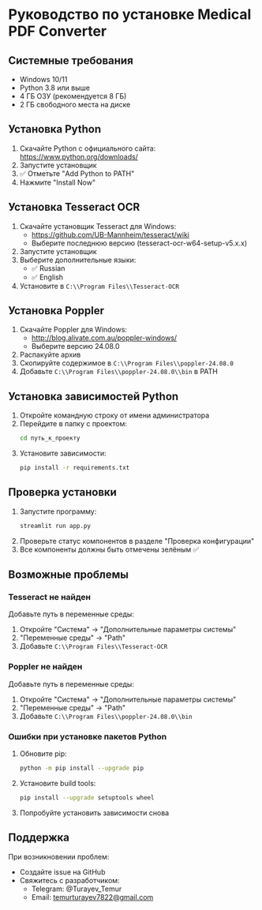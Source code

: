 # Руководство по установке Medical PDF Converter

## Системные требования

- Windows 10/11
- Python 3.8 или выше
- 4 ГБ ОЗУ (рекомендуется 8 ГБ)
- 2 ГБ свободного места на диске

## Установка Python

1. Скачайте Python с официального сайта: https://www.python.org/downloads/
2. Запустите установщик
3. ✅ Отметьте "Add Python to PATH"
4. Нажмите "Install Now"

## Установка Tesseract OCR

1. Скачайте установщик Tesseract для Windows:
   - https://github.com/UB-Mannheim/tesseract/wiki
   - Выберите последнюю версию (tesseract-ocr-w64-setup-v5.x.x)
2. Запустите установщик
3. Выберите дополнительные языки:
   - ✅ Russian
   - ✅ English
4. Установите в `C:\\Program Files\\Tesseract-OCR`

## Установка Poppler

1. Скачайте Poppler для Windows:
   - http://blog.alivate.com.au/poppler-windows/
   - Выберите версию 24.08.0
2. Распакуйте архив
3. Скопируйте содержимое в `C:\\Program Files\\poppler-24.08.0`
4. Добавьте `C:\\Program Files\\poppler-24.08.0\\bin` в PATH

## Установка зависимостей Python

1. Откройте командную строку от имени администратора
2. Перейдите в папку с проектом:
   ```bash
   cd путь_к_проекту
   ```
3. Установите зависимости:
   ```bash
   pip install -r requirements.txt
   ```

## Проверка установки

1. Запустите программу:
   ```bash
   streamlit run app.py
   ```
2. Проверьте статус компонентов в разделе "Проверка конфигурации"
3. Все компоненты должны быть отмечены зелёным ✅

## Возможные проблемы

### Tesseract не найден

Добавьте путь в переменные среды:
1. Откройте "Система" -> "Дополнительные параметры системы"
2. "Переменные среды" -> "Path"
3. Добавьте `C:\\Program Files\\Tesseract-OCR`

### Poppler не найден

Добавьте путь в переменные среды:
1. Откройте "Система" -> "Дополнительные параметры системы"
2. "Переменные среды" -> "Path"
3. Добавьте `C:\\Program Files\\poppler-24.08.0\\bin`

### Ошибки при установке пакетов Python

1. Обновите pip:
   ```bash
   python -m pip install --upgrade pip
   ```
2. Установите build tools:
   ```bash
   pip install --upgrade setuptools wheel
   ```
3. Попробуйте установить зависимости снова

## Поддержка

При возникновении проблем:
- Создайте issue на GitHub
- Свяжитесь с разработчиком:
  - Telegram: @Turayev_Temur
  - Email: temurturayev7822@gmail.com
